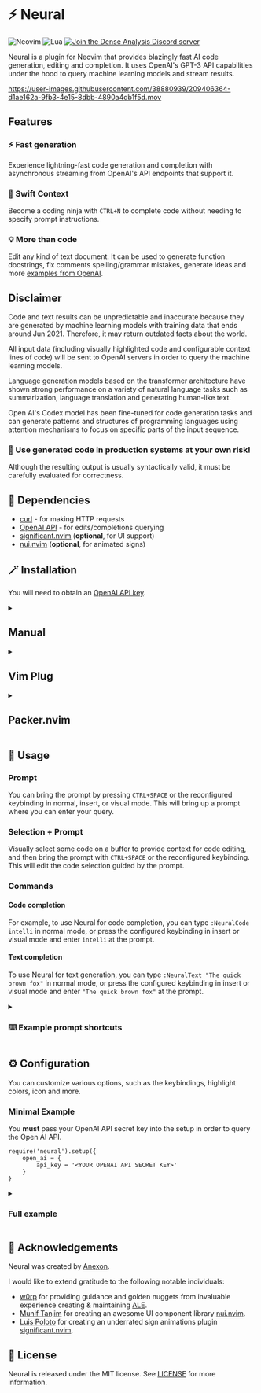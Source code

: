 # ⚡ Neural

![Neovim](https://img.shields.io/badge/NeoVim-%2357A143.svg?&style=for-the-badge&logo=neovim&logoColor=white) ![Lua](https://img.shields.io/badge/lua-%232C2D72.svg?style=for-the-badge&logo=lua&logoColor=white) [![Join the Dense Analysis Discord server](https://img.shields.io/badge/chat-Discord-5865F2?style=for-the-badge&logo=appveyor)](https://discord.gg/5zFD6pQxDk)

Neural is a plugin for Neovim that provides blazingly fast AI code generation, editing and completion.
It uses OpenAI's GPT-3 API capabilities under the hood to query machine learning models and stream results.

https://user-images.githubusercontent.com/38880939/209406364-d1ae162a-9fb3-4e15-8dbb-4890a4db1f5d.mov

## Features
### ⚡ Fast generation
Experience lightning-fast code generation and completion with asynchronous streaming from OpenAI's API endpoints that support it.

### 🥷 Swift Context
Become a coding ninja with `CTRL+N` to complete code without needing to specify prompt instructions.

### 💡 More than code
Edit any kind of text document. It can be used to generate function docstrings, fix comments spelling/grammar mistakes, generate ideas and more [examples from OpenAI](https://beta.openai.com/examples).

## Disclaimer
Code and text results can be unpredictable and inaccurate because they are generated by machine learning models with training data that ends around Jun 2021. Therefore, it may return outdated facts about the world.

All input data (including visually highlighted code and configurable context lines of code) will be sent to OpenAI servers in order to query the machine learning models.

Language generation models based on the transformer architecture have shown strong performance on a variety of natural language tasks such as summarization, language translation and generating human-like text.

Open AI's Codex model has been fine-tuned for code generation tasks and can generate patterns and structures of programming languages using attention mechanisms to focus on specific parts of the input sequence.

### 🚨 Use generated code in production systems at your own risk!
Although the resulting output is usually syntactically valid, it must be carefully evaluated for correctness.

## 🔌 Dependencies
- [curl](https://curl.se/) - for making HTTP requests
- [OpenAI API](https://beta.openai.com/) - for edits/completions querying
- [significant.nvim](https://github.com/ElPiloto/significant.nvim) (**optional**, for UI support)
- [nui.nvim](https://github.com/MunifTanjim/nui.nvim) (**optional**, for animated signs)

## 🪄 Installation
You will need to obtain an [OpenAI API key](https://beta.openai.com/signup/).

<details><summary><h2>Manual</h2></summary>

You can clone this repository to a neovim runtime path:
```
git clone -C ~/.local/share/nvim/site/pack/git-plugins/start/neural https://github.com/dense-analysis/neural.git
```

Then you will need to add `require('neural').setup({})` in your init.vim, passing a minimal configuration
```vim
require('neural').setup({
    open_ai = {
        api_key = '<YOUR OPENAI API SECRET KEY>'
    }
}
```

</details>

<details><summary><h2>Vim Plug</h2></summary>

To install Neural using [vim-plug](https://github.com/junegunn/vim-plug), add the following to your `init.vim`:

```vim
Plug 'dense-analysis/neural'
    Plug 'muniftanjim/nui.nvim'
    Plug 'elpiloto/significant.nvim'
```
Then run `:PlugInstall` in Neovim to install Neural.

(NOTE: Not tested yet but should work)
</details>

<details><summary><h2>Packer.nvim</h2></summary>

You can use [packer.nvim](https://github.com/wbthomason/packer.nvim) with something like:
```
use({
    'dense-analysis/neural',
    config = function()
        require('neural').setup({
            open_ai = {
                api_key = '<YOUR OPENAI API SECRET KEY>'
            }
        })
    end,
    requires = {
        'MunifTanjim/nui.nvim',
        'ElPiloto/significant.nvim'
    }
})
```

</details>

## 🚀 Usage
### Prompt
You can bring the prompt by pressing `CTRL+SPACE` or the reconfigured keybinding in normal, insert, or visual mode. This will bring up a prompt where you can enter your query.

### Selection + Prompt
Visually select some code on a buffer to provide context for code editing, and then bring the prompt with `CTRL+SPACE` or the reconfigured keybinding. This will edit the code selection guided by the prompt.

### Commands
#### Code completion
For example, to use Neural for code completion, you can type `:NeuralCode intelli` in normal mode, or press the configured keybinding in insert or visual mode and enter `intelli` at the prompt.

#### Text completion
To use Neural for text generation, you can type `:NeuralText "The quick brown fox"` in normal mode, or press the configured keybinding in insert or visual mode and enter `"The quick brown fox"` at the prompt.

<details><summary><h3>⌨️ Example prompt shortcuts</h3></summary>

You can use the `:NeuralCode` and `:NeuralText` commands to specify your query as the arguments.

#### Add documentation
```vim
vnoremap <leader><leader>d :NeuralCode add documentation<CR>
```

#### Fix spelling/grammar/tone
```vim
vnoremap <leader><leader>s :NeuralText Fix spelling and grammar and rephrase in a proffesional tone<CR>
```

</details>

## ⚙️ Configuration
You can customize various options, such as the keybindings, highlight colors, icon and more.

### Minimal Example
You **must** pass your OpenAI API secret key into the setup in order to query the Open AI API.

```vim
require('neural').setup({
    open_ai = {
        api_key = '<YOUR OPENAI API SECRET KEY>'
    }
}
```

<details><summary><h3>Full example</h3></summary>
<p>

Example of a default configuration:
```lua
{
    mappings = {
        swift = '<C-n>', -- Context completion
        prompt = '<C-space>', -- Open prompt
    },
    -- OpenAI settings
    open_ai = {
        temperature = 0.1,
        presence_penalty = 0.5,
        frequency_penalty = 0.5,
        max_tokens = 2048,
        context_lines = 16, -- Surrounding lines for swift completion
        api_key = '<YOUR OPENAI API SECRET KEY>', -- (DO NOT COMMIT)
    },
    -- Visual settings
    ui = {
        use_prompt = true, -- Use visual floating Input
        use_animated_sign = true, -- Use animated sign mark
        show_hl = true,
        show_icon = true,
        icon = '🗲', -- Prompt/Static sign icon
        icon_color = '#ffe030', -- Sign icon color
        hl_color = '#4D4839', -- Line highlighting on output
        prompt_border_color = '#E5C07B',
    },
}
```

</p>
</details>

## 📜 Acknowledgements
Neural was created by [Anexon](https://github.com/Angelchev).

I would like to extend gratitude to the following notable individuals:

- [w0rp](https://github.com/w0rp) for providing guidance and golden nuggets from invaluable experience creating & maintaining [ALE](https://github.com/dense-analysis/ale).
- [Munif Tanjim](https://github.com/MunifTanjim/) for creating an awesome UI component library [nui.nvim](https://github.com/MunifTanjim/nui.nvim).
- [Luis Poloto](https://github.com/ElPiloto) for creating an underrated sign animations plugin [significant.nvim](https://github.com/ElPiloto/significant.nvim).

## 📙 License
Neural is released under the MIT license. See [LICENSE](https://github.com/dense-analysis/neural/blob/master/LICENSE.md) for more information.
